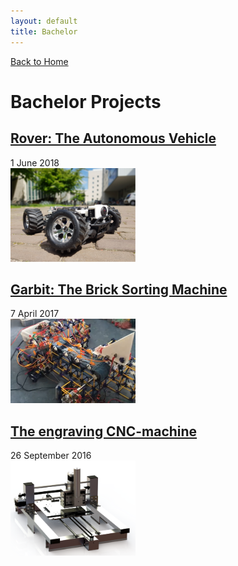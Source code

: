 ```yaml
---
layout: default
title: Bachelor
---
```


[Back to Home](./index.md)
# Bachelor Projects

## [Rover: The Autonomous Vehicle](./rover.md)
1 June 2018 \
[<img src="/assets/img/rover_av.PNG" alt="rover_project" width="200"/>](./rover.md)

## [Garbit: The Brick Sorting Machine](./garbit.md)
7 April 2017 \
[<img src="/assets/img/garbit.PNG" alt="garbit_project" width="200"/>](./garbit.md)


## [The engraving CNC-machine](./cnc.md)
26 September 2016 \
[<img src="/assets/img/CNC-machine_geheel_eind.png" alt="cnc_project" width="200"/>](./cnc.md)
